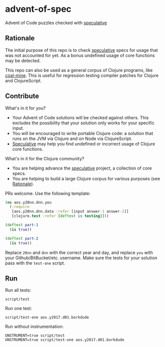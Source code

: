 # advent-of-spec

Advent of Code puzzles checked with [speculative](https://github.com/slipset/speculative)

## Rationale

The initial purpose of this repo is to check
[speculative](https://github.com/slipset/speculative) specs for usage that was
not accounted for yet. As a bonus undefined usage of core functions
may be detected.

This repo can also be used as a general corpus of Clojure programs, like [coal-mine](https://github.com/mfikes/coal-mine). This is useful for regression testing compiler patches for Clojure and ClojureScript.

## Contribute

What's in it for you?
* Your Advent of Code solutions will be checked against others. This excludes the possibility that your solution only works for your specific input.
* You will be encouraged to write portable Clojure code: a solution that runs on the JVM via Clojure and on Node via ClojureScript.
* [Speculative](https://github.com/slipset/speculative) may help you find undefined or incorrect usage of Clojure core functions.

What's in it for the Clojure community?
* You are helping advance the [speculative](https://github.com/slipset/speculative) project, a collection of core specs.
* You are helping to build a large Clojure corpus for various purposes (see [Rationale](#rationale)).

PRs welcome. Use the following template:

``` clojure
(ns aos.y20nn.dnn.you
  (:require
   [aos.y20nn.dnn.data :refer [input answer-1 answer-2]]
   [clojure.test :refer [deftest is testing]]))

(deftest part-1
  (is true))

(deftest part-2
  (is true))
```

Replace `20nn` and `dnn` with the correct year and day, and replace `you` with
your Github/BitBucket/etc. username.  Make sure the tests for your solution pass
with the `test-one` script.

## Run

Run all tests:

    script/test

Run one test:

    script/test-one aos.y2017.d01.borkdude
    
Run without instrumentation:

    UNSTRUMENT=true script/test
    UNSTRUMENT=true script/test-one aos.y2017.d01.borkdude
